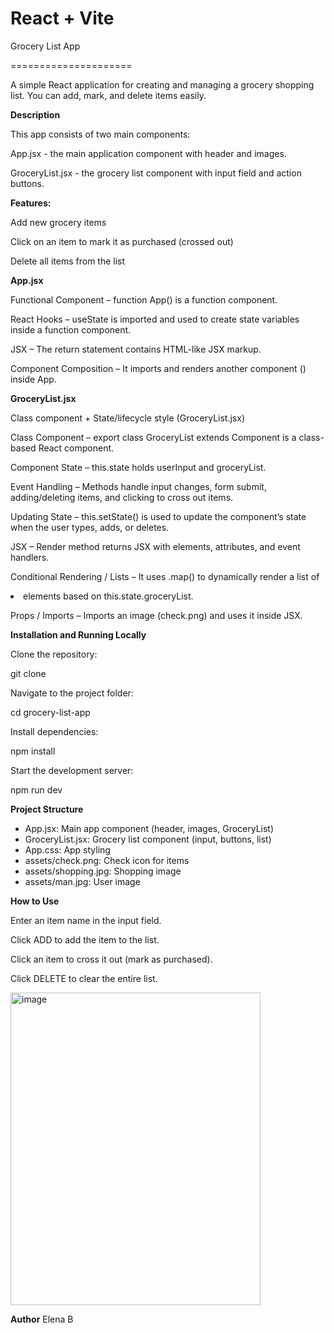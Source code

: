 # React + Vite
Grocery List App

=====================

A simple React application for creating and managing a grocery shopping list.
You can add, mark, and delete items easily.

**Description**

This app consists of two main components:

App.jsx - the main application component with header and images.

GroceryList.jsx - the grocery list component with input field and action buttons.

**Features:**

Add new grocery items

Click on an item to mark it as purchased (crossed out)

Delete all items from the list

**App.jsx**

Functional Component – function App() is a function component.

React Hooks – useState is imported and used to create state variables inside a function component.

JSX – The return statement contains HTML-like JSX markup.

Component Composition – It imports and renders another component (<GroceryList />) inside App.

**GroceryList.jsx**

Class component + State/lifecycle style (GroceryList.jsx)

Class Component – export class GroceryList extends Component is a class-based React component.

Component State – this.state holds userInput and groceryList.

Event Handling – Methods handle input changes, form submit, adding/deleting items, and clicking to cross out items.

Updating State – this.setState() is used to update the component’s state when the user types, adds, or deletes.

JSX – Render method returns JSX with elements, attributes, and event handlers.

Conditional Rendering / Lists – It uses .map() to dynamically render a list of <li> elements based on this.state.groceryList.

Props / Imports – Imports an image (check.png) and uses it inside JSX.


**Installation and Running Locally**

Clone the repository:

git clone 


Navigate to the project folder:

cd grocery-list-app


Install dependencies:

npm install


Start the development server:

npm run dev

**Project Structure**
- App.jsx:	Main app component (header, images, GroceryList)
- GroceryList.jsx:	Grocery list component (input, buttons, list)
- App.css:	App styling
- assets/check.png:	Check icon for items
- assets/shopping.jpg:	Shopping image
- assets/man.jpg:	User image


**How to Use**

Enter an item name in the input field.

Click ADD to add the item to the list.

Click an item to cross it out (mark as purchased).

Click DELETE to clear the entire list.

<img width="400" height="500" alt="image" src="https://github.com/user-attachments/assets/e469f915-8bd8-4cd0-b17a-925aaff02f4f" />

**Author**
Elena B
